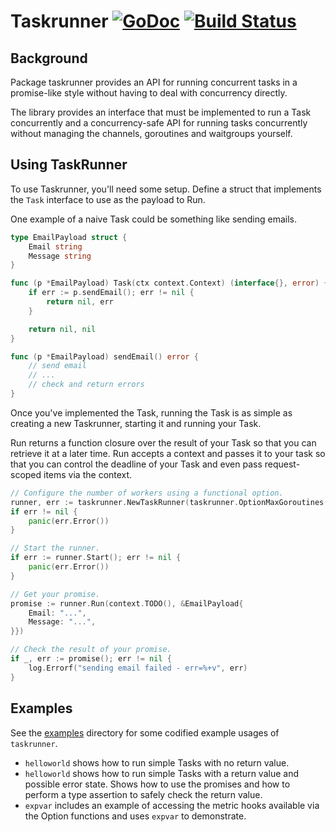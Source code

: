 # Taskrunner [![GoDoc](https://godoc.org/github.com/MixedMessages/taskrunner?status.svg)](https://godoc.org/github.com/MixedMessages/taskrunner) [![Build Status](https://travis-ci.org/MixedMessages/taskrunner.svg?branch=master)](https://travis-ci.org/MixedMessages/taskrunner)

## Background
Package taskrunner provides an API for running concurrent tasks in a promise-like
style without having to deal with concurrency directly.

The library provides an interface that must be implemented to run a Task concurrently
and a concurrency-safe API for running tasks concurrently without managing the
channels, goroutines and waitgroups yourself.

## Using TaskRunner
To use Taskrunner, you'll need some setup.
Define a struct that implements the `Task` interface to use as the payload to Run.

One example of a naive Task could be something like sending emails.

```go
type EmailPayload struct {
    Email string
    Message string
}

func (p *EmailPayload) Task(ctx context.Context) (interface{}, error) {
    if err := p.sendEmail(); err != nil {
        return nil, err
    }

    return nil, nil
}

func (p *EmailPayload) sendEmail() error {
    // send email
    // ...
    // check and return errors
}
```

Once you've implemented the Task, running the Task is as simple as creating a
new Taskrunner, starting it and running your Task.

Run returns a function closure over the result of your Task so that you can
retrieve it at a later time.
Run accepts a context and passes it to your task so that you can control the
deadline of your Task and even pass request-scoped items via the context.

```go
// Configure the number of workers using a functional option.
runner, err := taskrunner.NewTaskRunner(taskrunner.OptionMaxGoroutines(runtime.NUMCPU + 1))
if err != nil {
    panic(err.Error())
}

// Start the runner.
if err := runner.Start(); err != nil {
    panic(err.Error())
}

// Get your promise.
promise := runner.Run(context.TODO(), &EmailPayload{
    Email: "...",
    Message: "...",
}})

// Check the result of your promise.
if _, err := promise(); err != nil {
    log.Errorf("sending email failed - err=%+v", err)
}

```

## Examples
See the [examples](https://github.com/MixedMessages/taskrunner/tree/master/examples) directory
for some codified example usages of `taskrunner`.

* `helloworld` shows how to run simple Tasks with no return value.
* `helloworld` shows how to run simple Tasks with a return value and possible
error state. Shows how to use the promises and how to perform a type assertion
to safely check the return value.
* `expvar` includes an example of accessing the metric hooks available via
the Option functions and uses `expvar` to demonstrate.
